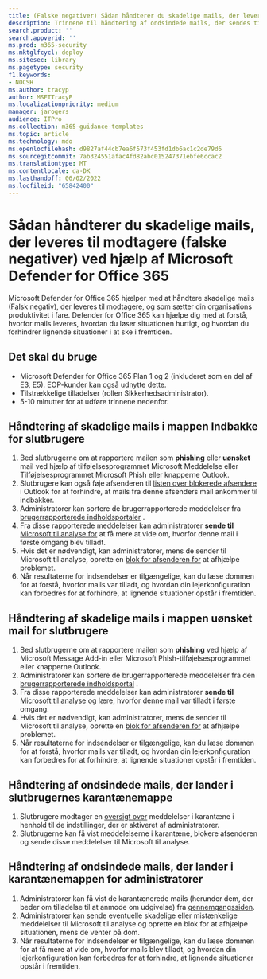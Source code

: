 ```yaml
---
title: (Falske negativer) Sådan håndterer du skadelige mails, der leveres til modtagere ved hjælp af Microsoft Defender for Office 365
description: Trinnene til håndtering af ondsindede mails, der sendes til slutbrugere og indbakker (som falske negativer) med Microsoft Defender for Office 365 for at forhindre tab af forretning.
search.product: ''
search.appverid: ''
ms.prod: m365-security
ms.mktglfcycl: deploy
ms.sitesec: library
ms.pagetype: security
f1.keywords:
- NOCSH
ms.author: tracyp
author: MSFTTracyP
ms.localizationpriority: medium
manager: jarogers
audience: ITPro
ms.collection: m365-guidance-templates
ms.topic: article
ms.technology: mdo
ms.openlocfilehash: d9827af44cb7ea6f573f453fd1db6ac1c2de79d6
ms.sourcegitcommit: 7ab324551afac4fd82abc015247371ebfe6ccac2
ms.translationtype: MT
ms.contentlocale: da-DK
ms.lasthandoff: 06/02/2022
ms.locfileid: "65842400"
---
```

# <a name="how-to-handle-malicious-emails-that-are-delivered-to-recipients-false-negatives-using-microsoft-defender-for-office-365"></a>Sådan håndterer du skadelige mails, der leveres til modtagere (falske negativer) ved hjælp af Microsoft Defender for Office 365

Microsoft Defender for Office 365 hjælper med at håndtere skadelige mails (Falsk negativ), der leveres til modtagere, og som sætter din organisations produktivitet i fare.
Defender for Office 365 kan hjælpe dig med at forstå, hvorfor mails leveres, hvordan du løser situationen hurtigt, og hvordan du forhindrer lignende situationer i at ske i fremtiden.

## <a name="what-youll-need"></a>Det skal du bruge

- Microsoft Defender for Office 365 Plan 1 og 2 (inkluderet som en del af E3, E5). EOP-kunder kan også udnytte dette.
- Tilstrækkelige tilladelser (rollen Sikkerhedsadministrator).
- 5-10 minutter for at udføre trinnene nedenfor.

## <a name="handling-malicious-emails-in-the-inbox-folder-of-end-users"></a>Håndtering af skadelige mails i mappen Indbakke for slutbrugere
1. Bed slutbrugerne om at rapportere mailen som **phishing** eller **uønsket** mail ved hjælp af tilføjelsesprogrammet Microsoft Meddelelse eller Tilføjelsesprogrammet Microsoft Phish eller knapperne Outlook.
2. Slutbrugere kan også føje afsenderen til [listen over blokerede afsendere](https://support.microsoft.com/en-us/office/block-a-mail-sender-b29fd867-cac9-40d8-aed1-659e06a706e4#:~:text=1%20On%20the%20Home%20tab%2C%20in%20the%20Delete,4%20Click%20OK%20in%20both%20open%20dialog%20boxes..) i Outlook for at forhindre, at mails fra denne afsenders mail ankommer til indbakker.
3. Administratorer kan sortere de brugerrapporterede meddelelser fra [brugerrapporterede indholdsportaler](/microsoft-365/security/office-365-security/admin-submission?view=o365-worldwide#view-user-submissions-to-microsoft) .
4. Fra disse rapporterede meddelelser kan administratorer **sende til** [Microsoft til analyse for](/microsoft-365/security/office-365-security/admin-submission?view=o365-worldwide#notify-users-from-within-the-portal) at få mere at vide om, hvorfor denne mail i første omgang blev tilladt.
5. Hvis det er nødvendigt, kan administratorer, mens de sender til Microsoft til analyse, oprette en [blok for afsenderen for](/microsoft-365/security/office-365-security/manage-tenant-blocks?view=o365-worldwide) at afhjælpe problemet.
6. Når resultaterne for indsendelser er tilgængelige, kan du læse dommen for at forstå, hvorfor mails var tilladt, og hvordan din lejerkonfiguration kan forbedres for at forhindre, at lignende situationer opstår i fremtiden.

## <a name="handling-malicious-emails-in-junk-folder-of-end-users"></a>Håndtering af skadelige mails i mappen uønsket mail for slutbrugere

1. Bed slutbrugerne om at rapportere mailen som **phishing** ved hjælp af Microsoft Message Add-in eller Microsoft Phish-tilføjelsesprogrammet eller knapperne Outlook.
2. Administratorer kan sortere de brugerrapporterede meddelelser fra den [brugerrapporterede indholdsportal](/microsoft-365/security/office-365-security/admin-submission?view=o365-worldwide#view-user-submissions-to-microsoft) .
3. Fra disse rapporterede meddelelser kan administratorer **sende til** [Microsoft til analyse](/microsoft-365/security/office-365-security/admin-submission?view=o365-worldwide#notify-users-from-within-the-portal) og lære, hvorfor denne mail var tilladt i første omgang.
4. Hvis det er nødvendigt, kan administratorer, mens de sender til Microsoft til analyse, oprette en [blok for afsenderen for](/microsoft-365/security/office-365-security/manage-tenant-blocks?view=o365-worldwide) at afhjælpe problemet.
5. Når resultaterne for indsendelser er tilgængelige, kan du læse dommen for at forstå, hvorfor mails var tilladt, og hvordan din lejerkonfiguration kan forbedres for at forhindre, at lignende situationer opstår i fremtiden.

## <a name="handling-malicious-emails-landing-in-the-quarantine-folder-of-end-users"></a>Håndtering af ondsindede mails, der lander i slutbrugernes karantænemappe

1. Slutbrugere modtager en [oversigt over](/microsoft-365/security/office-365-security/use-spam-notifications-to-release-and-report-quarantined-messages?view=o365-worldwide) meddelelser i karantæne i henhold til de indstillinger, der er aktiveret af administratorer.
2. Slutbrugerne kan få vist meddelelserne i karantæne, blokere afsenderen og sende disse meddelelser til Microsoft til analyse.

## <a name="handling-malicious-emails-landing-in-the-quarantine-folder-of-admins"></a>Håndtering af ondsindede mails, der lander i karantænemappen for administratorer
1. Administratorer kan få vist de karantænerede mails (herunder dem, der beder om tilladelse til at anmode om udgivelse) fra [gennemgangssiden](/microsoft-365/security/office-365-security/manage-quarantined-messages-and-files?view=o365-worldwide).
2. Administratorer kan sende eventuelle skadelige eller mistænkelige meddelelser til Microsoft til analyse og oprette en blok for at afhjælpe situationen, mens de venter på dom.
3. Når resultaterne for indsendelser er tilgængelige, kan du læse dommen for at få mere at vide om, hvorfor mails blev tilladt, og hvordan din lejerkonfiguration kan forbedres for at forhindre, at lignende situationer opstår i fremtiden.

